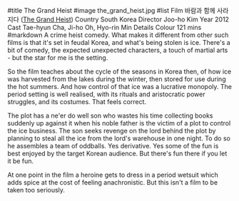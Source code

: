 #title The Grand Heist
#image	the_grand_heist.jpg
#list
Film	&#48148;&#46988;&#44284; &#54632;&#44760; &#49324;&#46972;&#51648;&#45796; ([The Grand Heist](https://www.imdb.com/title/tt2448584/))
Country	South Korea
Director	Joo-ho Kim
Year	2012
Cast	Tae-hyun Cha, Ji-ho Oh, Hyo-rin Min
Details	Colour 121 mins
#markdown
A crime heist comedy.  What makes it different from other such films is that it's
set in feudal Korea, and what's being stolen is ice.  There's a bit of comedy, the
expected unexpected characters, a touch of martial arts - but the star for me is
the setting.

So the film teaches about the cycle of the seasons in Korea then, of how ice
was harvested from the lakes during the winter, then stored for use during
the hot summers.  And how control of that ice was a lucrative monopoly.
The period setting is well realised, with its rituals and aristocratic
power struggles, and its costumes.  That feels correct.

The plot has a ne'er do well son who wastes his time collecting books
suddenly up against it when his noble father is the victim of a plot
to control the ice business.  The son seeks revenge on the lord behind
the plot by planning to steal all the ice from the lord's warehouse in
one night.  To do so he assembles a team of oddballs.  Yes derivative.
Yes some of the fun is best enjoyed by the target Korean audience.
But there's fun there if you let it be fun.

At one point in the film a heroine gets to dress in a period wetsuit which
adds spice at the cost of feeling anachronistic.  But this isn't a film to
be taken too seriously.
